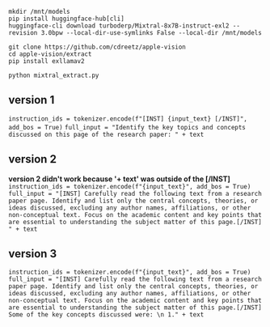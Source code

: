 ```
mkdir /mnt/models
pip install huggingface-hub[cli]
huggingface-cli download turboderp/Mixtral-8x7B-instruct-exl2 --revision 3.0bpw --local-dir-use-symlinks False --local-dir /mnt/models

git clone https://github.com/cdreetz/apple-vision
cd apple-vision/extract
pip install exllamav2

python mixtral_extract.py
```

## version 1 
```instruction_ids = tokenizer.encode(f"[INST] {input_text} [/INST]", add_bos = True)```
```full_input = "Identify the key topics and concepts discussed on this page of the research paper: " + text```

## version 2
<b>version 2 didn't work because '+ text' was outside of the [/INST]</b>
```instruction_ids = tokenizer.encode(f"{input_text}", add_bos = True)```
```full_input = "[INST] Carefully read the following text from a research paper page. Identify and list only the central concepts, theories, or ideas discussed, excluding any author names, affiliations, or other non-conceptual text. Focus on the academic content and key points that are essential to understanding the subject matter of this page.[/INST] " + text```

## version 3
```instruction_ids = tokenizer.encode(f"{input_text}", add_bos = True)```
```full_input = "[INST] Carefully read the following text from a research paper page. Identify and list only the central concepts, theories, or ideas discussed, excluding any author names, affiliations, or other non-conceptual text. Focus on the academic content and key points that are essential to understanding the subject matter of this page.[/INST] Some of the key concepts discussed were: \n 1." + text```
